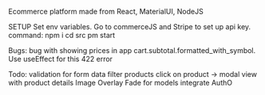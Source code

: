 Ecommerce platform made from React, MaterialUI, NodeJS

SETUP
Set env variables. Go to commerceJS and Stripe to set up api key.
command:
npm i
cd src
pm start

Bugs:
bug with showing prices in app cart.subtotal.formatted_with_symbol. Use useEffect for this
422 error

Todo:
validation for form data
filter products
click on product -> modal view with product details
Image Overlay Fade for models
integrate AuthO
